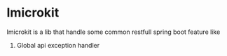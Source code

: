 # Imicrokit

Imicrokit is a lib that handle some common restfull spring boot feature like

1. Global api exception handler